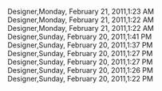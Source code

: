 ﻿Designer,Monday, February 21, 2011,1:23 AM  Designer,Monday, February 21, 2011,1:22 AM  Designer,Monday, February 21, 2011,1:22 AM  Designer,Sunday, February 20, 2011,1:41 PM  Designer,Sunday, February 20, 2011,1:37 PM  Designer,Sunday, February 20, 2011,1:27 PM  Designer,Sunday, February 20, 2011,1:27 PM  Designer,Sunday, February 20, 2011,1:26 PM  Designer,Sunday, February 20, 2011,1:22 PM